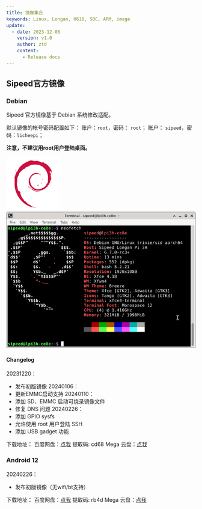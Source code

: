 ```yaml
---
title: 镜像集合
keywords: Linux, Longan, H618, SBC, ARM, image
update:
  - date: 2023-12-08
    version: v1.0
    author: ztd
    content:
      - Release docs
---
```


## Sipeed官方镜像

### Debian

Sipeed 官方镜像基于 Debian 系统修改适配。 

默认镜像的帐号密码配置如下：
账户：`root`，密码： `root`；
账户： `sipeed`，密码：`licheepi`；

**注意，不建议用root用户登陆桌面。**

![debian](./assets/images/debian.png)  
![debian_neofetch](./assets/images/debian_neofetch.png)  

#### Changelog

20231220：
- 发布初版镜像
20240106：
- 更新EMMC启动支持
20240110：
- 添加 SD、EMMC 启动可烧录镜像文件
- 修复 DNS 问题
20240226：
- 添加 GPIO sysfs
- 允许使用 root 用户登陆 SSH
- 添加 USB gadget 功能

下载地址：
百度网盘：[点我](https://pan.baidu.com/s/1VGaARAq6dbicFy4VOytRuw) 提取码: cd68
Mega 云盘：[点我](https://mega.nz/folder/gt50zDoC#LgRvHVCzWTUgGohKoMtlqA)


### Android 12

20240226：
- 发布初版镜像（无wifi/bt支持）

下载地址：
百度网盘：[点我](https://pan.baidu.com/s/1t-cNlIIU0P8VDmkC518W6Q) 提取码: rb4d
Mega 云盘：[点我](https://mega.nz/folder/Z14klTRI#l4aMYdxgFzUf-SirkvdOhg)